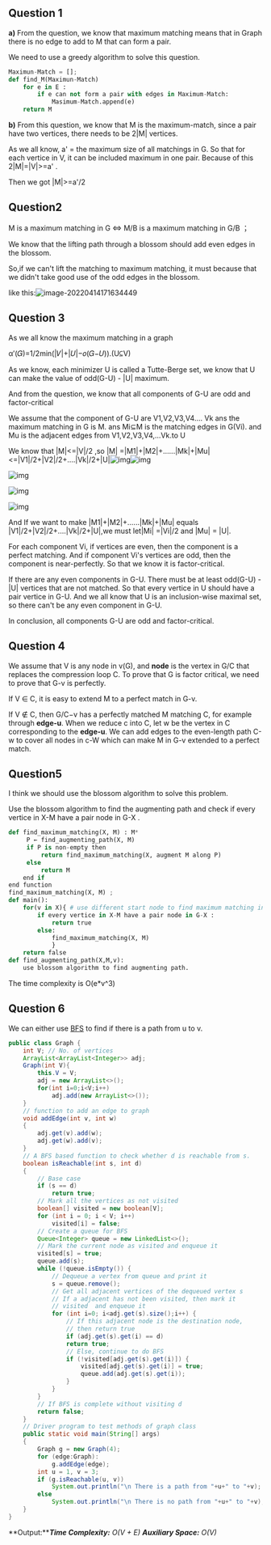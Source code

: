 ## Question 1

**a)** From the question, we know that maximum matching means that in Graph there is no edge to add to M that can form a pair.

We need to use a greedy algorithm to solve this question.

```python
Maximun-Match = [];
def find_M(Maximun-Match)
    for e in E :
        if e can not form a pair with edges in Maximum-Match:
            Masimum-Match.append(e)
    return M
```

**b)** From this question, we know that M is the maximum-match,  since a pair have two vertices, there needs to be 2|M| vertices.

As we all know, a' = the maximum size of all matchings in G. So that for each vertice in V,  it can be included maximum in one pair. Because of this 2|M|=|V|>=a' .

Then we got |M|>=a'/2 

## Question2

M is a maximum matching in G <=> M/B is a maximum matching in G/B ；

We know that the lifting path through a blossom should add even edges in the blossom. 

So,if we can't lift the matching to maximum matching, it must because that we didn't take good use of the odd edges in the blossom. 

like this:![image-20220414171634449](C:\Users\86186\AppData\Roaming\Typora\typora-user-images\image-20220414171634449.png)



## Question 3

As we all know the maximum matching in a graph

α′(𝐺)=1/2min(|𝑉|+|𝑈|−𝑜(𝐺−𝑈)).(U⊆V)

As we know, each minimizer U is called a Tutte-Berge set, we know that U can make the value of odd(G-U) - |U| maximum.

And from the question, we know that all components of G-U are odd and factor-critical

We assume that the component of G-U are V1,V2,V3,V4.... Vk ans the maximum matching in G is M. ans Mi⊆M  is the matching edges in G(Vi). and Mu is the adjacent edges from V1,V2,V3,V4,...Vk.to U

We know that |M|<=|V|/2  ,so |M| =|M1|+|M2|+......|Mk|+|Mu|<=|V1|/2+|V2|/2+....|Vk|/2+|U|![img](file:///C:/Users/86186/AppData/Local/Temp/msohtmlclip1/01/clip_image002.gif)![img](file:///C:/Users/86186/AppData/Local/Temp/msohtmlclip1/01/clip_image002.gif)

![img](file:///C:/Users/86186/AppData/Local/Temp/msohtmlclip1/01/clip_image004.gif)

![img](file:///C:/Users/86186/AppData/Local/Temp/msohtmlclip1/01/clip_image006.gif)

![img](file:///C:/Users/86186/AppData/Local/Temp/msohtmlclip1/01/clip_image008.gif)

And If we want to make |M1|+|M2|+......|Mk|+|Mu| equals |V1|/2+|V2|/2+....|Vk|/2+|U|,we must let|Mi| =|Vi|/2 and |Mu| = |U|.

For each component Vi, if vertices are even, then the component is a perfect matching. And if component Vi's vertices are odd, then the component is near-perfectly. So that we know it is factor-critical.

If there are any even components in G-U. There must be at least odd(G-U) - |U| vertices that are not matched. So that every vertice in U  should have a pair vertice in G-U. And we all know that U is an inclusion-wise maximal set, so there can't be any even component in G-U.

 In conclusion, all components G-U are odd and factor-critical.

## Question 4

We assume that V is any node in v(G), and **node** is the vertex in G/C that replaces the compression loop C. To prove that G is factor critical, we need to prove that G-v is perfectly.

If V ∈ C, it is easy to extend M to a perfect match in G-v.  

 If V ∉ C, then G/C−v has a perfectly matched M matching C, for example through **edge-u**. When we reduce c into C, let w be the vertex in C corresponding to the **edge-u**. We can add edges to the even-length path C-w to cover all nodes in c-W which can make M in G-v extended to a perfect match. 

## Question5

I think we should use the blossom algorithm to solve this problem.

Use the blossom algorithm to find the augmenting path and check if every vertice in X-M have a pair node in G-X .

```python
def find_maximum_matching(X, M) : M*
     P ← find_augmenting_path(X, M)
     if P is non-empty then
         return find_maximum_matching(X, augment M along P)
     else
         return M
    end if
end function
find_maximum_matching(X, M) ;
def main():
    for(v in X){ # use different start node to find maximum matching in X
        if every vertice in X-M have a pair node in G-X :
            return true
        else:
            find_maximum_matching(X, M)
            }
	return false
def find_augmenting_path(X,M,v):
    use blossom algorithm to find augmenting path.
```

The time complexity is O(e*v^3) 

## Question 6 

We can either use [BFS](https://www.geeksforgeeks.org/breadth-first-traversal-for-a-graph/) to find if there is a path from u to v.  

```java
public class Graph {
    int V; // No. of vertices
    ArrayList<ArrayList<Integer>> adj;
    Graph(int V){
        this.V = V;
        adj = new ArrayList<>();
        for(int i=0;i<V;i++)
            adj.add(new ArrayList<>());
    }
    // function to add an edge to graph
    void addEdge(int v, int w)
    {
        adj.get(v).add(w);
        adj.get(w).add(v);
    }
    // A BFS based function to check whether d is reachable from s.
    boolean isReachable(int s, int d)
    {
        // Base case
        if (s == d)
            return true;
        // Mark all the vertices as not visited
        boolean[] visited = new boolean[V];
        for (int i = 0; i < V; i++)
            visited[i] = false;
        // Create a queue for BFS
        Queue<Integer> queue = new LinkedList<>();
        // Mark the current node as visited and enqueue it
        visited[s] = true;
        queue.add(s);
        while (!queue.isEmpty()) {
            // Dequeue a vertex from queue and print it
            s = queue.remove();
            // Get all adjacent vertices of the dequeued vertex s
            // If a adjacent has not been visited, then mark it
            // visited  and enqueue it
            for (int i=0; i<adj.get(s).size();i++) {
                // If this adjacent node is the destination node,
                // then return true
                if (adj.get(s).get(i) == d)
                return true;
                // Else, continue to do BFS
                if (!visited[adj.get(s).get(i)]) {
                    visited[adj.get(s).get(i)] = true;
                    queue.add(adj.get(s).get(i));
                }
            }
        }
        // If BFS is complete without visiting d
        return false;
    }
    // Driver program to test methods of graph class
    public static void main(String[] args)
    {
        Graph g = new Graph(4);
        for (edge:Graph):
        	g.addEdge(edge);
        int u = 1, v = 3;
        if (g.isReachable(u, v))
            System.out.println("\n There is a path from "+u+" to "+v);
        else
            System.out.println("\n There is no path from "+u+" to "+v);
    }
}

```

**Output:*****Time Complexity:** O(V + E)* 
***Auxiliary Space:** O(V)* 